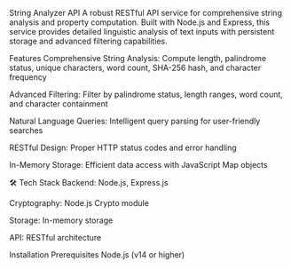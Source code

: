 String Analyzer API
A robust RESTful API service for comprehensive string analysis and property computation. Built with Node.js and Express, this service provides detailed linguistic analysis of text inputs with persistent storage and advanced filtering capabilities.

Features
Comprehensive String Analysis: Compute length, palindrome status, unique characters, word count, SHA-256 hash, and character frequency

Advanced Filtering: Filter by palindrome status, length ranges, word count, and character containment

Natural Language Queries: Intelligent query parsing for user-friendly searches

RESTful Design: Proper HTTP status codes and error handling

In-Memory Storage: Efficient data access with JavaScript Map objects

🛠 Tech Stack
Backend: Node.js, Express.js

Cryptography: Node.js Crypto module

Storage: In-memory storage

API: RESTful architecture

 Installation
Prerequisites
Node.js (v14 or higher)



